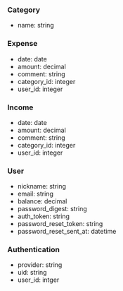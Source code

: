 ### Category
*  name: string

### Expense
*  date: date
*  amount: decimal
*  comment: string
*  category_id: integer
*  user_id: integer

### Income
*  date: date
*  amount: decimal
*  comment: string
*  category_id: integer
*  user_id: integer

### User
*  nickname: string
*  email: string
*  balance: decimal
*  password_digest: string
*  auth_token: string
*  password_reset_token: string
*  password_reset_sent_at: datetime

### Authentication
*  provider: string
*  uid: string
*  user_id: intger
